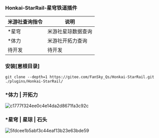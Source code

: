 ### Honkai-StarRail-星穹铁道插件

| 米游社查询指令 | 说明        |
|:--------|-----------|
| *星穹     | 米游社星琼数据查询 |
| *体力     | 米游社开拓力查询  |
| 待开发     | 待开发       |

### 安装[崽根目录]
```
git clone --depth=1 https://gitee.com/FanSky_Qs/Honkai-StarRail.git ./plugins/Honkai-StarRail/
```
### *体力 | 开拓力

![c1777f324ee0c4e14da2d8671fa3c92c](https://user-images.githubusercontent.com/59954030/235922751-e2eabd9c-a69e-41a9-a6e7-c4b5aaf84d9f.jpg)

### *星穹 | 星琼 | 石头

![5fdcee1b5abf3c44eaf13b23e63bde59](https://user-images.githubusercontent.com/59954030/235922689-55952be4-b927-43a2-a211-f829372fe52d.jpg)